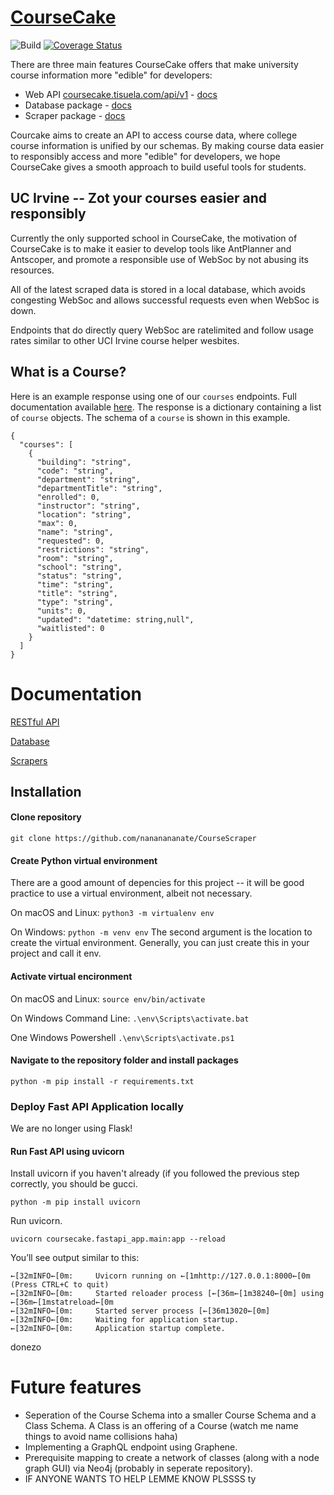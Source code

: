 # [CourseCake](http://docs.coursecake.tisuela.com/)
![Build](https://github.com/nananananate/CourseCake/workflows/Python%20application/badge.svg) [![Coverage Status](https://coveralls.io/repos/github/nananananate/CourseCake/badge.svg?branch=master)](https://coveralls.io/github/nananananate/CourseCake?branch=master)

There are three main features CourseCake offers that make university course information more "edible" for developers:
- Web API [coursecake.tisuela.com/api/v1](http://coursecake.tisuela.com/api/v1) - [docs](https://docs.coursecake.tisuela.com/RESTful-API)
- Database package - [docs](http://docs.coursecake.tisuela.com/Database)
- Scraper package - [docs](https://docs.coursecake.tisuela.com/Scrapers)

Courcake aims to create an API to access course data, where college course information is unified by our schemas. By making course data easier to responsibly access and more "edible" for developers, we hope CourseCake gives a smooth approach to build useful tools for students.

## UC Irvine -- Zot your courses easier and responsibly
Currently the only supported school in CourseCake, the motivation of CourseCake is to make it easier to develop tools like AntPlanner and Antscoper, and promote a responsible use of WebSoc by not abusing its resources.

All of the latest scraped data is stored in a local database, which avoids congesting WebSoc and allows successful requests even when WebSoc is down.

Endpoints that do directly query WebSoc are ratelimited and follow usage rates similar to other UCI Irvine course helper wesbites.

## What is a Course?
Here is an example response using one of our `courses` endpoints. Full documentation available [here](http://docs.coursecake.tisuela.com/RESTful-API).
The response is a dictionary containing a list of `course` objects. The schema of a `course` is shown in this example.


```
{
  "courses": [
    {
      "building": "string",
      "code": "string",
      "department": "string",
      "departmentTitle": "string",
      "enrolled": 0,
      "instructor": "string",
      "location": "string",
      "max": 0,
      "name": "string",
      "requested": 0,
      "restrictions": "string",
      "room": "string",
      "school": "string",
      "status": "string",
      "time": "string",
      "title": "string",
      "type": "string",
      "units": 0,
      "updated": "datetime: string,null",
      "waitlisted": 0
    }
  ]
}
```



# Documentation

[RESTful API ](http://docs.coursecake.tisuela.com/RESTful-API)

[Database](http://docs.coursecake.tisuela.com/Database)

[Scrapers](http://docs.coursecake.tisuela.com/Scrapers)


## Installation

#### Clone repository
`git clone https://github.com/nananananate/CourseScraper`

#### Create Python virtual environment

There are a good amount of depencies for this project -- it will be good practice to use a virtual environment, albeit not necessary.

On macOS and Linux:
`python3 -m virtualenv env`

On Windows:
`python -m venv env`
The second argument is the location to create the virtual environment. Generally, you can just create this in your project and call it env.


#### Activate virtual encironment
On macOS and Linux:
`source env/bin/activate`

On Windows Command Line:
`.\env\Scripts\activate.bat`

One Windows Powershell
`.\env\Scripts\activate.ps1`

#### Navigate to the repository folder and install packages
`python -m pip install -r requirements.txt`



### Deploy Fast API Application locally
We are no longer using Flask!

#### Run Fast API using uvicorn

Install uvicorn if you haven't already (if you followed the previous step correctly, you should be gucci.
```
python -m pip install uvicorn
```

Run uvicorn.
```
uvicorn coursecake.fastapi_app.main:app --reload
```

You’ll see output similar to this:

```
←[32mINFO←[0m:     Uvicorn running on ←[1mhttp://127.0.0.1:8000←[0m (Press CTRL+C to quit)
←[32mINFO←[0m:     Started reloader process [←[36m←[1m38240←[0m] using ←[36m←[1mstatreload←[0m
←[32mINFO←[0m:     Started server process [←[36m13020←[0m]
←[32mINFO←[0m:     Waiting for application startup.
←[32mINFO←[0m:     Application startup complete.
```
donezo

# Future features
- Seperation of the Course Schema into a smaller Course Schema and a Class Schema. A Class is an offering of a Course (watch me name things to avoid name collisions haha)
- Implementing a GraphQL endpoint using Graphene.
- Prerequisite mapping to create a network of classes (along with a node graph GUI) via Neo4j (probably in seperate repository).
- IF ANYONE WANTS TO HELP LEMME KNOW PLSSSS ty
